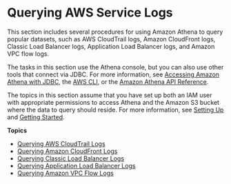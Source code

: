 # Querying AWS Service Logs<a name="querying-AWS-service-logs"></a>

This section includes several procedures for using Amazon Athena to query popular datasets, such as AWS CloudTrail logs, Amazon CloudFront logs, Classic Load Balancer logs, Application Load Balancer logs, and Amazon VPC flow logs\.

The tasks in this section use the Athena console, but you can also use other tools that connect via JDBC\. For more information, see [Accessing Amazon Athena with JDBC](http://docs.aws.amazon.com/athena/latest/ug/connect-with-jdbc.html), the [AWS CLI](http://docs.aws.amazon.com/cli/latest/reference/athena/), or the [Amazon Athena API Reference](http://docs.aws.amazon.com/athena/latest/APIReference/Welcome.html)\.

The topics in this section assume that you have set up both an IAM user with appropriate permissions to access Athena and the Amazon S3 bucket where the data to query should reside\. For more information, see [Setting Up](setting-up.md) and [Getting Started](getting-started.md)\.

**Topics**
+ [Querying AWS CloudTrail Logs](cloudtrail-logs.md)
+ [Querying Amazon CloudFront Logs](cloudfront-logs.md)
+ [Querying Classic Load Balancer Logs](elasticloadbalancer-classic-logs.md)
+ [Querying Application Load Balancer Logs](application-load-balancer-logs.md)
+ [Querying Amazon VPC Flow Logs](vpc-flow-logs.md)